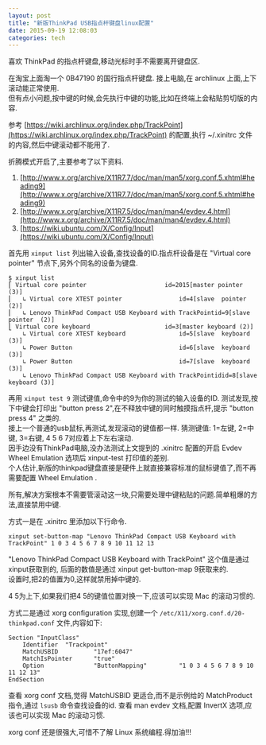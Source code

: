 ```yaml
---
layout: post
title: "新版ThinkPad USB指点杆键盘linux配置"
date: 2015-09-19 12:08:03
categories: tech
---
```


喜欢 ThinkPad 的指点杆键盘,移动光标时手不需要离开键盘区.

在淘宝上面淘一个 0B47190 的国行指点杆键盘. 接上电脑,在 archlinux 上面,上下滚动能正常使用.  
但有点小问题,按中键的时候,会先执行中键的功能,比如在终端上会粘贴剪切版的内容.

参考 [https://wiki.archlinux.org/index.php/TrackPoint](https://wiki.archlinux.org/index.php/TrackPoint) 的配置,执行 ~/.xinitrc 文件的内容,然后中键滚动都不能用了.

折腾模式开启了,主要参考了以下资料.

1. [http://www.x.org/archive/X11R7.7/doc/man/man5/xorg.conf.5.xhtml#heading9](http://www.x.org/archive/X11R7.7/doc/man/man5/xorg.conf.5.xhtml#heading9)
2. [http://www.x.org/archive/X11R7.5/doc/man/man4/evdev.4.html](http://www.x.org/archive/X11R7.5/doc/man/man4/evdev.4.html)
3. [https://wiki.ubuntu.com/X/Config/Input](https://wiki.ubuntu.com/X/Config/Input)

首先用 `xinput list` 列出输入设备,查找设备的ID.指点杆设备是在 "Virtual core pointer" 节点下,另外个同名的设备为键盘.

```text
$ xinput list
⎡ Virtual core pointer                      id=2015[master pointer  (3)]
⎜   ↳ Virtual core XTEST pointer                id=4[slave  pointer  (2)]
⎜   ↳ Lenovo ThinkPad Compact USB Keyboard with TrackPointid=9[slave  pointer  (2)]
⎣ Virtual core keyboard                     id=3[master keyboard (2)]
    ↳ Virtual core XTEST keyboard               id=5[slave  keyboard (3)]
    ↳ Power Button                              id=6[slave  keyboard (3)]
    ↳ Power Button                              id=7[slave  keyboard (3)]
    ↳ Lenovo ThinkPad Compact USB Keyboard with TrackPointidid=8[slave  keyboard (3)]
```

再用 `xinput test 9` 测试键值,命令中的9为你的测试的输入设备的ID. 测试发现,按下中键会打印出 "button press 2",在不释放中键的同时触摸指点杆,提示 "button press 4" 之类的.  
接上一个普通的usb鼠标,再测试,发现滚动的键值都一样. 猜测键值: 1=左键, 2=中键, 3=右键, 4 5 6 7对应着上下左右滚动.  
因手边没有ThinkPad电脑,没办法测试上文提到的 .xinitrc 配置的开启 Evdev Wheel Emulation 选项后 xinput-test 打印值的差别.  
个人估计,新版的thinkpad键盘直接是硬件上就直接兼容标准的鼠标键值了,而不再需要配置 Wheel Emulation .

所有,解决方案根本不需要管滚动这一块,只需要处理中键粘贴的问题.简单粗爆的方法,直接禁用中键.


方式一是在 .xinitrc 里添加以下行命令.

```text
xinput set-button-map "Lenovo ThinkPad Compact USB Keyboard with TrackPoint" 1 0 3 4 5 6 7 8 9 10 11 12 13
```

"Lenovo ThinkPad Compact USB Keyboard with TrackPoint" 这个值是通过xinput获取到的, 后面的数值是通过 xinput get-button-map 9获取来的.  
设置时,把2的值置为0,这样就禁用掉中键的.  

4 5为上下,如果我们把4 5的键值位置对换一下,应该可以实现 Mac 的滚动习惯的.


方式二是通过 xorg configuration 实现,创建一个 `/etc/X11/xorg.conf.d/20-thinkpad.conf` 文件,内容如下:

```text
Section "InputClass"
    Identifier  "Trackpoint"
    MatchUSBID          "17ef:6047"
    MatchIsPointer      "true"
    Option              "ButtonMapping"         "1 0 3 4 5 6 7 8 9 10 11 12 13"
EndSection
```

查看 xorg conf 文档,觉得 MatchUSBID 更适合,而不是示例给的 MatchProduct 指令,通过 `lsusb` 命令查找设备的id.
查看 man evdev 文档,配置 InvertX 选项,应该也可以实现 Mac 的滚动习惯.


xorg conf 还是很强大,可惜不了解 Linux 系统编程.得加油!!!
